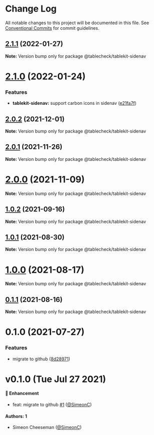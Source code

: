 # Change Log

All notable changes to this project will be documented in this file.
See [Conventional Commits](https://conventionalcommits.org) for commit guidelines.

## [2.1.1](https://github.com/tablecheck/tablekit/compare/@tablecheck/tablekit-sidenav@2.1.0...@tablecheck/tablekit-sidenav@2.1.1) (2022-01-27)

**Note:** Version bump only for package @tablecheck/tablekit-sidenav





# [2.1.0](https://github.com/tablecheck/tablekit/compare/@tablecheck/tablekit-sidenav@2.0.2...@tablecheck/tablekit-sidenav@2.1.0) (2022-01-24)


### Features

* **tablekit-sidenav:** support carbon icons in sidenav ([e21fa7f](https://github.com/tablecheck/tablekit/commit/e21fa7f30f85dd38980b21b43e8fd61714a93d46))





## [2.0.2](https://github.com/tablecheck/tablekit/compare/@tablecheck/tablekit-sidenav@2.0.1...@tablecheck/tablekit-sidenav@2.0.2) (2021-12-01)

**Note:** Version bump only for package @tablecheck/tablekit-sidenav





## [2.0.1](https://github.com/tablecheck/tablekit/compare/@tablecheck/tablekit-sidenav@2.0.0...@tablecheck/tablekit-sidenav@2.0.1) (2021-11-26)

**Note:** Version bump only for package @tablecheck/tablekit-sidenav





# [2.0.0](https://github.com/tablecheck/tablekit/compare/@tablecheck/tablekit-sidenav@1.0.2...@tablecheck/tablekit-sidenav@2.0.0) (2021-11-09)

**Note:** Version bump only for package @tablecheck/tablekit-sidenav





## [1.0.2](https://github.com/tablecheck/tablekit/compare/@tablecheck/tablekit-sidenav@1.0.1...@tablecheck/tablekit-sidenav@1.0.2) (2021-09-16)

**Note:** Version bump only for package @tablecheck/tablekit-sidenav





## [1.0.1](https://github.com/tablecheck/tablekit/compare/@tablecheck/tablekit-sidenav@1.0.0...@tablecheck/tablekit-sidenav@1.0.1) (2021-08-30)

**Note:** Version bump only for package @tablecheck/tablekit-sidenav





# [1.0.0](https://github.com/tablecheck/tablekit/compare/@tablecheck/tablekit-sidenav@0.1.1...@tablecheck/tablekit-sidenav@1.0.0) (2021-08-17)

**Note:** Version bump only for package @tablecheck/tablekit-sidenav





## [0.1.1](https://github.com/tablecheck/tablekit/compare/@tablecheck/tablekit-sidenav@0.1.0...@tablecheck/tablekit-sidenav@0.1.1) (2021-08-16)

**Note:** Version bump only for package @tablecheck/tablekit-sidenav





# 0.1.0 (2021-07-27)


### Features

* migrate to github ([8d28971](https://github.com/tablecheck/tablekit/commit/8d28971175010fcb2a3cd9c48a749e7af1bdc9f9))





# v0.1.0 (Tue Jul 27 2021)

#### 🚀 Enhancement

- feat: migrate to github [#1](https://github.com/tablecheck/tablekit/pull/1) ([@SimeonC](https://github.com/SimeonC))

#### Authors: 1

- Simeon Cheeseman ([@SimeonC](https://github.com/SimeonC))
